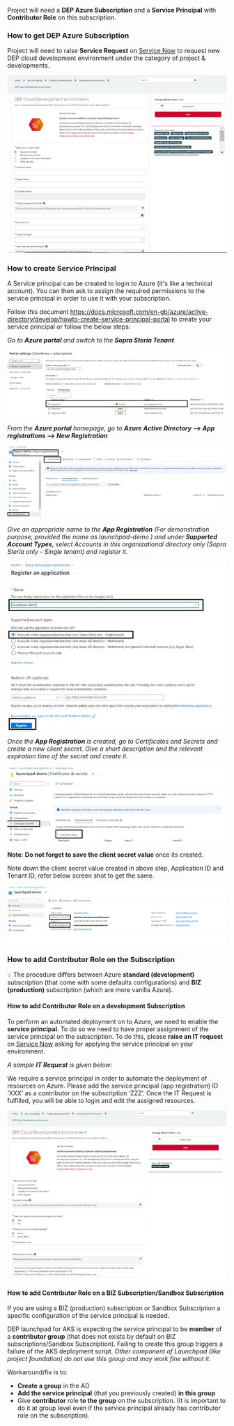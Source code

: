 Project will need a **DEP Azure Subscription** and a **Service Principal** with **Contributor Role** on this subscription.

### How to get DEP Azure Subscription

Project will need to raise **Service Request** on [Service Now](https://soprasteriacorp.service-now.com/sp?id=sc_cat_item&sys_id=b20c6d4adbdbdc10934bbe65f3961945&sysparm_category=abf42facdb54f8100548fac2f3961944) to request new DEP cloud development environment under the category of project & developments.

<img src="images/dep-development-environment-request.png">


### How to create Service Principal

A Service principal can be created to login to Azure (it's like a technical account). You can then ask to assign the required permissions to the service principal in order to use it with your subscription.

Follow this document https://docs.microsoft.com/en-gb/azure/active-directory/develop/howto-create-service-principal-portal to create your service principal or follow the below steps:

*Go to **Azure portal** and switch to the **Sopra Steria Tenant***

<img src="images/azure-directory-structure.png">

*From the **Azure portal** homepage, go to **Azure Active Directory –> App registrations  –> New Registration***

<img src="images/app-registration-page.png">


*Give an appropriate name to the **App Registration** (For demonstration purpose, provided the name as launchpad-demo ) and under **Supported Account Types**, select Accounts in this organizational directory only (Sopra Steria only - Single tenant) and register it.*

<img src="images/app-registration-new-app.png">

*Once the **App Registration** is created, go to Certificates and Secrets and create a new client secret. Give a short description and the relevant expiration time of the secret and create it.*

<img src="images/app-secret.png">


**Note**: **Do not forget to save the client secret value** once its created.

Note down the client secret value created in above step, Application ID and Tenant ID, refer below screen shot to get the same.

<img src="images/App-ID.png">

### How to add Contributor Role on the Subscription


💡 The procedure differs between Azure **standard (development)** subscription (that come with some defaults configurations) and **BIZ (production)** subscription (which are more vanilla Azure).

#### How to add Contributor Role on a development Subscription

To perform an automated deployment on to Azure, we need to enable the **service principal**. To do so we need to have proper assignment of the service principal on the subscription. To do this, please **raise an IT request** on [Service Now](https://soprasteriacorp.service-now.com/sp?id=sc_cat_item&sys_id=b20c6d4adbdbdc10934bbe65f3961945&sysparm_category=abf42facdb54f8100548fac2f3961944) asking for applying the service principal on your environment.

*A sample **IT Request** is given below*:

We require a service principal in order to automate the deployment of resources on Azure. Please add the service principal (app registration) ID ‘XXX’ as a contributor on the subscription ‘ZZZ’.
Once the IT Request is fulfilled, you will be able to login and edit the assigned resources.

<img src="images/sample-IT-request.png">

#### How to add Contributor Role on a BIZ Subscription/Sandbox Subscription

If you are using a BIZ (production) subscription or Sandbox Subscription a specific configuration of the service principal is needed.

DEP launchpad for AKS is expecting the service principal to be **member** of a **contributor group** (that does not exists by default on BIZ subscriptions/Sandbox Subscription). Failing to create this group triggers a failure of the AKS deployment script.
_Other component of Launchpad (like project foundation) do not use this group and may work fine without it._

Workaround/fix is to:
- **Create a group** in the AD
- **Add the service principal** (that you previously created) **in this group**
- Give **contributor** role **to the group** on the subscription. (It is important to do it at group level even if the service principal already has contributor role on the subscription).